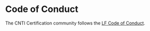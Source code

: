 # Code of Conduct 

The CNTI Certification community follows the 
[LF Code of Conduct](https://lfprojects.org/policies/code-of-conduct/).
